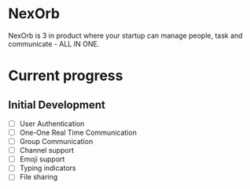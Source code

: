 # NexOrb

NexOrb is 3 in product where your startup can manage people, task and communicate - ALL IN ONE. 

# Current progress

 ## Initial Development
  - [ ] User Authentication 
  - [ ] One-One Real Time Communication
  - [ ] Group Communication 
  - [ ]  Channel support
  - [ ]  Emoji support
  - [ ]  Typing indicators
  - [ ]  File sharing
